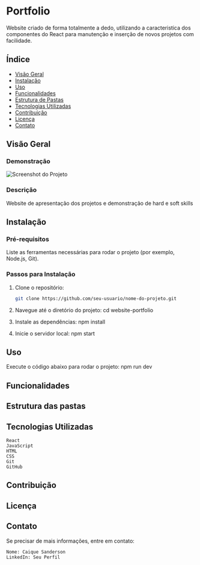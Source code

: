 # Portfolio

Website criado de forma totalmente a dedo, utilizando a caracteristica dos componentes do React para manutenção e inserção de novos projetos com facilidade.

## Índice

- [Visão Geral](#visão-geral)
- [Instalação](#instalação)
- [Uso](#uso)
- [Funcionalidades](#funcionalidades)
- [Estrutura de Pastas](#estrutura-de-pastas)
- [Tecnologias Utilizadas](#tecnologias-utilizadas)
- [Contribuição](#contribuição)
- [Licença](#licença)
- [Contato](#contato)

## Visão Geral

### Demonstração

![Screenshot do Projeto](link-para-imagem)

### Descrição

Website de apresentação dos projetos e demonstração de hard e soft skills

## Instalação

### Pré-requisitos

Liste as ferramentas necessárias para rodar o projeto (por exemplo, Node.js, Git).

### Passos para Instalação

1. Clone o repositório: 
   ```bash
   git clone https://github.com/seu-usuario/nome-do-projeto.git

2. Navegue até o diretório do projeto:
   cd website-portfolio

3. Instale as dependências:
   npm install

4. Inicie o servidor local:
   npm start

## Uso

Execute o código abaixo para rodar o projeto:
    npm run dev

## Funcionalidades

## Estrutura das pastas

## Tecnologias Utilizadas
    React
    JavaScript
    HTML
    CSS
    Git
    GitHub

## Contribuição

## Licença

## Contato
Se precisar de mais informações, entre em contato:

    Nome: Caique Sanderson
    LinkedIn: Seu Perfil


<!-- <a href="https://br.freepik.com/vetores-gratis/uma-letra-colorida-com-um-fundo-preto_40743006.htm#fromView=search&page=1&position=13&uuid=800e43e8-dbdf-4314-a3d9-fcb6ee14b4bb">Imagem de AndreaCharlesta no Freepik</a> -->
